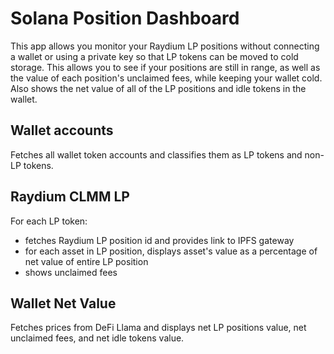 # Solana Position Dashboard

This app allows you monitor your Raydium LP positions without connecting a wallet or using a private key so that LP tokens can be moved to cold storage. This allows you to see if your positions are still in range, as well as the value of each position's unclaimed fees, while keeping your wallet cold. Also shows the net value of all of the LP positions and idle tokens in the wallet.

## Wallet accounts

Fetches all wallet token accounts and classifies them as LP tokens and non-LP tokens.

## Raydium CLMM LP

For each LP token:

- fetches Raydium LP position id and provides link to IPFS gateway
- for each asset in LP position, displays asset's value as a percentage of net value of entire LP position
- shows unclaimed fees

## Wallet Net Value

Fetches prices from DeFi Llama and displays net LP positions value, net unclaimed fees, and net idle tokens value.

